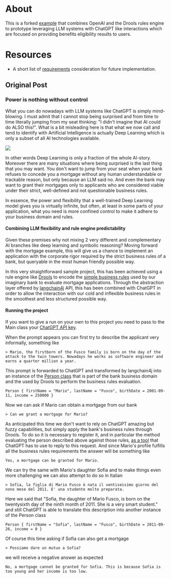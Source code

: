 # About

This is a forked [example](link) that combines OpenAI and the Drools rules engine to prototype leveraging LLM systems with ChatGPT like interactions which are focused on providing benefits eligibility results to users.

# Resources
- A short list of [requirements](./REQUIREMENTS.md) consideration for future implementation.

## Original Post

### Power is nothing without control

What you can do nowadays with LLM systems like ChatGPT is simply mind-blowing. I must admit that I cannot stop being surprised and from time to time literally jumping from my seat thinking: "I didn't imagine that AI could do ALSO this!". What is a bit misleading here is that what we now call and tend to identify with Artificial Intelligence is actually Deep Learning which is only a subset of all AI technologies available.

![](images/AI-ML-DL-1.png)

In other words Deep Learning is only a fraction of the whole AI-story. Moreover there are many situations where being surprised is the last thing that you may want. You don't want to jump from your seat when your bank refuses to concede you a mortgage without any human understandable or trackable reason, but only because an LLM said no. And even the bank may want to grant their mortgages only to applicants who are considered viable under their strict, well-defined and not questionable business rules.

In essence, the power and flexibility that a well-trained Deep Learning model gives you is virtually infinite, but often, at least in some parts of your application, what you need is more confined control to make it adhere to your business domain and rules.

#### Combining LLM flexibility and rule engine predictability

Given these premises why not mixing 2 very different and complementary AI branches like deep learning and symbolic reasoning? Moving forward with the mortgage example, this will give us a chance to implement an application with the corporate rigor required by the strict business rules of a bank, but queryable in the most human friendly possible way.

In this very straightforward sample project, this has been achieved using a rule engine like [Drools](https://www.drools.org/) to encode the [simple business rules](https://github.com/mariofusco/droolsGPT/blob/main/src/main/resources/mortgage.drl) used by our imaginary bank to evaluate mortgage applications. Through the abstraction layer offered by [langchain4j](https://github.com/langchain4j/langchain4j) API, this has been combined with ChatGPT in order to allow the interaction with our cold and inflexible business rules in the smoothest  and less structured possible way.

#### Running the project

If you want to give a run on your own to this project you need to pass to the Main class your [ChatGPT API key](https://platform.openai.com/account/api-keys).

When the prompt appears you can first try to describe the applicant very informally, something like

```
> Mario, the firstborn of the Fusco family is born on the day of the attack to the twin towers. Nowadays he works as software engineer and earns a quarter million a year.
```

This prompt is forwarded to ChatGPT and transformed by langchain4j into an instance of the [Person class](https://github.com/mariofusco/droolsGPT/blob/main/src/main/java/org/mfusco/Person.java) that is part of the bank business domain and the used by Drools to perform the business rules evaluation.

```
Person { firstName = "Mario", lastName = "Fusco", birthDate = 2001-09-11, income = 250000 }
```

Now we can ask if Mario can obtain a mortgage from our bank

```
> Can we grant a mortgage for Mario?
```

As anticipated this time we don't want to rely on ChatGPT amazing but fuzzy capabilities, but simply apply the bank's business rules through Drools. To do so it is necessary to register it, and in particular the method evaluating the person described above against those rules, [as a tool](https://github.com/mariofusco/droolsGPT/blob/929f69bc369374886907281d8147d0dab4bd6fab/src/main/java/org/mfusco/DroolsMortgageCalculator.java#L25) that ChatGPT has to use to reply to this request. And since Mario's profile fulfills all the business rules requirements the answer will be something like

```
Yes, a mortgage can be granted for Mario.
```

We can try the same with Mario's daughter Sofia and to make things even more challenging we can also attempt to do so in Italian

```
> Sofia, la figlia di Mario Fusco è nata il ventiseisimo giorno del nono mese del 2011. E' una studente molto preparata.
```

Here we said that "Sofia, the daughter of Mario Fusco, is born on the twentysixth day of the ninth month of 2011. She is a very smart student." and still ChatGPT is able to translate this description into another instance of the Person class

```
Person { firstName = "Sofia", lastName = "Fusco", birthDate = 2011-09-26, income = 0 }
```

Of course this time asking if Sofia can also get a mortgage

```
> Possiamo dare un mutuo a Sofia?
```

we will receive a negative answer as expected

```
No, a mortgage cannot be granted for Sofia. This is because Sofia is too young and her income is too low.
```
